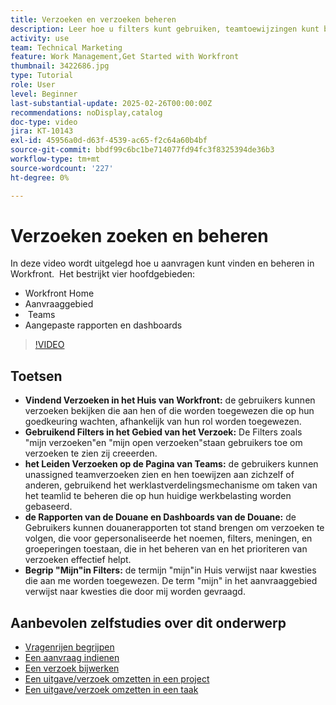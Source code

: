 ```yaml
---
title: Verzoeken en verzoeken beheren
description: Leer hoe u filters kunt gebruiken, teamtoewijzingen kunt beheren, aangepaste rapporten en dashboards kunt maken en de betekenis van "my" in verschillende contexten voor effectief aanvraagbeheer kunt verduidelijken.
activity: use
team: Technical Marketing
feature: Work Management,Get Started with Workfront
thumbnail: 3422686.jpg
type: Tutorial
role: User
level: Beginner
last-substantial-update: 2025-02-26T00:00:00Z
recommendations: noDisplay,catalog
doc-type: video
jira: KT-10143
exl-id: 45956a0d-d63f-4539-ac65-f2c64a60b4bf
source-git-commit: bbdf99c6bc1be714077fd94fc3f8325394de36b3
workflow-type: tm+mt
source-wordcount: '227'
ht-degree: 0%

---
```


# Verzoeken zoeken en beheren

In deze video wordt uitgelegd hoe u aanvragen kunt vinden en beheren in Workfront. &#x200B; Het bestrijkt vier hoofdgebieden:

* Workfront Home
* Aanvraaggebied
* &#x200B; Teams
* Aangepaste rapporten en dashboards


>[!VIDEO](https://video.tv.adobe.com/v/3441660/?quality=12&learn=on&enablevpops=1&captions=dut)

## Toetsen

* **Vindend Verzoeken in het Huis van Workfront:** de gebruikers kunnen verzoeken bekijken die aan hen of die worden toegewezen die op hun goedkeuring wachten, afhankelijk van hun rol worden toegewezen. &#x200B;
* **Gebruikend Filters in het Gebied van het Verzoek:** De Filters zoals &quot;mijn verzoeken&quot;en &quot;mijn open verzoeken&quot;staan gebruikers toe om verzoeken te zien zij creeerden. &#x200B;
* **het Leiden Verzoeken op de Pagina van Teams:** de gebruikers kunnen unassigned teamverzoeken zien en hen toewijzen aan zichzelf of anderen, gebruikend het werklastverdelingsmechanisme om taken van het teamlid te beheren die op hun huidige werkbelasting worden gebaseerd. &#x200B;
* **de Rapporten van de Douane en Dashboards van de Douane:** de Gebruikers kunnen douanerapporten tot stand brengen om verzoeken te volgen, die voor gepersonaliseerde het noemen, filters, meningen, en groeperingen toestaan, die in het beheren van en het prioriteren van verzoeken effectief helpt. &#x200B;
* **Begrip &quot;Mijn&quot;in Filters:** de termijn &quot;mijn&quot;in Huis verwijst naar kwesties die aan me worden toegewezen. De term &quot;mijn&quot; in het aanvraaggebied verwijst naar kwesties die door mij worden gevraagd. &#x200B;


## Aanbevolen zelfstudies over dit onderwerp

* [Vragenrijen begrijpen](/help/manage-work/request-queues/understand-request-queues.md)
* [Een aanvraag indienen](/help/manage-work/issues-requests/make-a-request.md)
* [Een verzoek bijwerken](/help/manage-work/issues-requests/update-a-request.md)
* [Een uitgave/verzoek omzetten in een project](/help/manage-work/issues-requests/create-a-project-from-a-request.md)
* [Een uitgave/verzoek omzetten in een taak](/help/manage-work/issues-requests/convert-issues-to-other-work-items.md)

